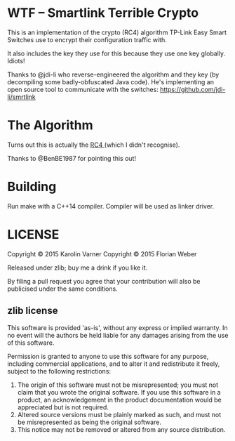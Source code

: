 # WTF – Smartlink Terrible Crypto

This is an implementation of the crypto (RC4) algorithm TP-Link
Easy Smart Switches use to encrypt their configuration
traffic with.

It also includes the key they use for this because they use
one key globally. Idiots!

Thanks to @jdi-li who reverse-engineered the algorithm and
they key (by decompiling some badly-obfuscated Java code).
He's implementing an open source tool to communicate with
the switches: https://github.com/jdi-li/smrtlink

# The Algorithm

Turns out this is actually the [ RC4 ](
https://en.wikipedia.org/wiki/RC4#Pseudo-random_generation_algorithm_.28PRGA.29) (which I didn't recognise).

Thanks to @BenBE1987 for pointing this out!

# Building

Run make with a C++14 compiler.
Compiler will be used as linker driver.

# LICENSE

Copyright © 2015 Karolin Varner
Copyright © 2015 Florian Weber

Released under zlib; buy me a drink if you like it.

By filing a pull request you agree that your contribution
will also be publicised under the same conditions.

## zlib license

This software is provided 'as-is', without any express or
implied warranty. In no event will the authors be held
liable for any damages arising from the use of this
software.

Permission is granted to anyone to use this software for any
purpose, including commercial applications, and to alter it
and redistribute it freely, subject to the following
restrictions:

1. The origin of this software must not be misrepresented;
   you must not claim that you wrote the original software.
   If you use this software in a product, an acknowledgement
   in the product documentation would be appreciated but is
   not required.
2. Altered source versions must be plainly marked as such,
   and must not be misrepresented as being the original
   software.
3. This notice may not be removed or altered from any source
   distribution.
